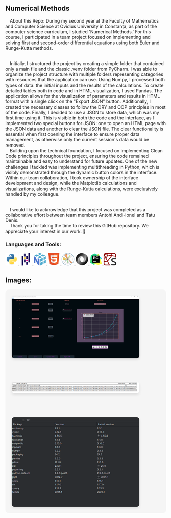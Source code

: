 <h2>Numerical Methods</h2>
&emsp;About this Repo: During my second year at the Faculty of Mathematics and Computer Science at Ovidius University in Constanța, as part of the computer science curriculum, I studied 'Numerical Methods.' For this course, I participated in a team project focused on implementing and solving first and second-order differential equations using both Euler and Runge-Kutta methods.

<br>&emsp;Initially, I structured the project by creating a simple folder that contained only a main file and the classic .venv folder from PyCharm. I was able to organize the project structure with multiple folders representing categories with resources that the application can use. Using Numpy, I processed both types of data: the initial inputs and the results of the calculations. To create detailed tables both in code and in HTML visualization, I used Pandas. The application allows for the visualization of parameters and results in HTML format with a single click on the "Export JSON" button. Additionally, I created the necessary classes to follow the DRY and OOP principles in most of the code. Finally, I decided to use a JSON to store data, which was my first time using it. This is visible in both the code and the interface, as I implemented two special buttons for JSON: one to open an HTML page with the JSON data and another to clear the JSON file. The clear functionality is essential when first opening the interface to ensure proper data management, as otherwise only the current session's data would be removed.
<br>&emsp;Building upon the technical foundation, I focused on implementing Clean Code principles throughout the project, ensuring the code remained maintainable and easy to understand for future updates. One of the new challenges I tackled was implementing multithreading in Python, which is visibly demonstrated through the dynamic button colors in the interface. Within our team collaboration, I took ownership of the interface development and design, while the Matplotlib calculations and visualizations, along with the Runge-Kutta calculations, were exclusively handled by my colleague.

<br>&emsp;I would like to acknowledge that this project was completed as a collaborative effort between team members Antohi Andi-Ionel and Tatu Denis.
<br>&emsp;Thank you for taking the time to review this GitHub repository. We appreciate your interest in our work. 🙂

<h3 align="left">Languages and Tools:</h3>
<div align="left">
  <a href="https://www.java.com" target="_blank" rel="noreferrer"> <img src="https://raw.githubusercontent.com/devicons/devicon/master/icons/python/python-original.svg" alt="python" width="40" height="40"/> </a> 
  <a href="https://www.java.com" target="_blank" rel="noreferrer"> <img src="https://raw.githubusercontent.com/devicons/devicon/master/icons/pandas/pandas-original.svg" alt="pandas" width="40" height="40"/> </a> 
  <a href="https://www.java.com" target="_blank" rel="noreferrer"> <img src="https://raw.githubusercontent.com/devicons/devicon/master/icons/numpy/numpy-original.svg" alt="numpy" width="40" height="40"/> </a>
  <a href="https://www.java.com" target="_blank" rel="noreferrer"> <img src="https://raw.githubusercontent.com/devicons/devicon/master/icons/html5/html5-original.svg" alt="html" width="40" height="40"/> </a> 
  <a href="https://www.java.com" target="_blank" rel="noreferrer"> <img src="https://raw.githubusercontent.com/devicons/devicon/master/icons/matplotlib/matplotlib-original.svg" alt="matplotlib" width="40" height="40"/> </a> 
  <a href="https://www.java.com" target="_blank" rel="noreferrer"> <img src="https://raw.githubusercontent.com/devicons/devicon/master/icons/json/json-original.svg" alt="json" width="40" height="40"/> </a> 
  <a href="https://www.jetbrains.com/pycharm/" target="_blank" rel="noreferrer"> 
    <img src="https://raw.githubusercontent.com/devicons/devicon/master/icons/pycharm/pycharm-original.svg" alt="PyCharm" width="40" height="40"/>
  </a>
  <a href="https://scientific-python.org/spyder/" target="_blank" rel="noreferrer"> 
    <img src="https://raw.githubusercontent.com/devicons/devicon/master/icons/spyder/spyder-original.svg" alt="Spyder IDE" width="40" height="40"/>
  </a>
</div>

<h2>Images:</h2>
<div align="center" style="display: grid; 
                          grid-template-columns: repeat(auto-fit, minmax(400px, 1fr));
                          gap: 20px;
                          padding: 20px;
                          background-color: #f5f5f5;
                          border-radius: 10px;
                          max-width: 1200px;
                          margin: 0 auto;">
    <img alt="electricity" width="400" style="width: 100%; 
                                            max-width: 400px;
                                            border-radius: 8px;
                                            box-shadow: 0 4px 8px rgba(0,0,0,0.1);
                                            transition: transform 0.3s ease;
                                            &:hover {
                                                transform: scale(1.02);
                                            }" 
        src="https://github.com/aaiant/Numerical-Methods/blob/main/Image1.png">
  <br><br>
    <img alt="electricity" width="400" style="width: 100%; 
                                            max-width: 400px;
                                            border-radius: 8px;
                                            box-shadow: 0 4px 8px rgba(0,0,0,0.1);
                                            transition: transform 0.3s ease;
                                            &:hover {
                                                transform: scale(1.02);
                                            }" 
        src="https://github.com/aaiant/Numerical-Methods/blob/main/Results.png">
  <br><br>
    <img alt="electricity" width="400" style="width: 100%; 
                                            max-width: 400px;
                                            border-radius: 8px;
                                            box-shadow: 0 4px 8px rgba(0,0,0,0.1);
                                            transition: transform 0.3s ease;
                                            &:hover {
                                                transform: scale(1.02);
                                            }" 
        src="https://github.com/aaiant/Numerical-Methods/blob/main/Requirements.png">
</div>
